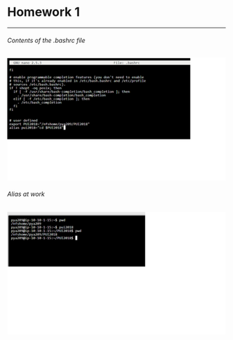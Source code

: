 # Homework 1

--------------------------------------------


###### Contents of the .bashrc file
![Alt text](1.png)

###### Alias at work
![Alt text](2.png)

